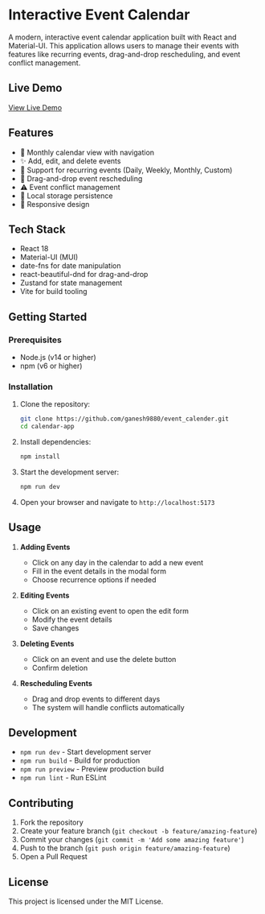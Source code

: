 # Interactive Event Calendar

A modern, interactive event calendar application built with React and Material-UI. This application allows users to manage their events with features like recurring events, drag-and-drop rescheduling, and event conflict management.

## Live Demo

[View Live Demo](https://ganesh9880.github.io/event_calender)

## Features

- 📅 Monthly calendar view with navigation
- ✨ Add, edit, and delete events
- 🔄 Support for recurring events (Daily, Weekly, Monthly, Custom)
- 🎯 Drag-and-drop event rescheduling
- ⚠️ Event conflict management
- 💾 Local storage persistence
- 📱 Responsive design

## Tech Stack

- React 18
- Material-UI (MUI)
- date-fns for date manipulation
- react-beautiful-dnd for drag-and-drop
- Zustand for state management
- Vite for build tooling

## Getting Started

### Prerequisites

- Node.js (v14 or higher)
- npm (v6 or higher)

### Installation

1. Clone the repository:
   ```bash
   git clone https://github.com/ganesh9880/event_calender.git
   cd calendar-app
   ```

2. Install dependencies:
   ```bash
   npm install
   ```

3. Start the development server:
   ```bash
   npm run dev
   ```

4. Open your browser and navigate to `http://localhost:5173`

## Usage

1. **Adding Events**
   - Click on any day in the calendar to add a new event
   - Fill in the event details in the modal form
   - Choose recurrence options if needed

2. **Editing Events**
   - Click on an existing event to open the edit form
   - Modify the event details
   - Save changes

3. **Deleting Events**
   - Click on an event and use the delete button
   - Confirm deletion

4. **Rescheduling Events**
   - Drag and drop events to different days
   - The system will handle conflicts automatically

## Development

- `npm run dev` - Start development server
- `npm run build` - Build for production
- `npm run preview` - Preview production build
- `npm run lint` - Run ESLint

## Contributing

1. Fork the repository
2. Create your feature branch (`git checkout -b feature/amazing-feature`)
3. Commit your changes (`git commit -m 'Add some amazing feature'`)
4. Push to the branch (`git push origin feature/amazing-feature`)
5. Open a Pull Request

## License

This project is licensed under the MIT License.
